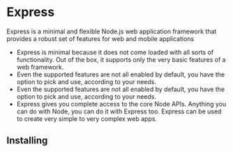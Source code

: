 # Express
Express is a minimal and flexible Node.js web application framework that provides a robust set of features for web and mobile applications

* Express is minimal because it does not come loaded with all sorts of functionality. Out of the box, it supports only the very basic features of a web framework.
* Even the supported features are not all enabled by default, you have the option to pick and use, according to your needs.
* Even the supported features are not all enabled by default, you have the option to pick and use, according to your needs.
* Express gives you complete access to the core Node APIs. Anything you can do with Node, you can do it with Express too. Express can be used to create very simple to very complex web apps.

## Installing